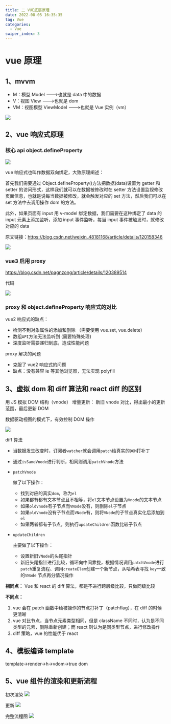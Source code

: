 ```yaml
---
title: 二 VUE底层原理
date: 2022-08-05 16:35:35
tag: Vue
categories:
  - Vue
swiper_index: 3
---
```


# vue 原理

## 1、mvvm

- M：模型 Model --->也就是 data 中的数据
- V：视图 View --->也就是 dom
- VM：视图模型 ViewModel --->也就是 Vue 实例（vm）

![](/img/articles/image-20230521163900590.png)

## 2、vue 响应式原理

### 核心 api object.defineProperty

![](/img/articles/image-20230521164959631.png)

vue 响应式也叫作数据双向绑定，大致原理阐述：

首先我们需要通过 Object.defineProperty()方法把数据(data)设置为 getter 和 setter 的访问形式，这样我们就可以在数据被修改时在 setter 方法设置监视修改页面信息，也就是说每当数据被修改，就会触发对应的 set 方法，然后我们可以在 set 方法中去调用操作 dom 的方法。

此外，如果页面有 input 用 v-model 绑定数据，我们需要在这种绑定了 data 的 input 元素上添加监听，添加 input 事件监听，每当 input 事件被触发时，就修改对应的 data

原文链接：https://blog.csdn.net/weixin_48181168/article/details/120158346

![](/img/articles/image-20230521192401756.png)

### **vue3 启用 proxy**

https://blog.csdn.net/pagnzong/article/details/120389514

代码

![](/img/articles/image-20230522155235201.png)

### proxy 和 object.defineProperty 响应式的对比

vue2 响应式的缺点：

- 检测不到对象属性的添加和删除 （需要使用 vue.set, vue.delete）
- 数组`API`方法无法监听到 (需要特殊处理)
- 深度监听需要递归到底，造成性能问题

proxy 解决的问题

- 克服了 vue2 响应式的问题
- 缺点：没有兼容 ie 等其他浏览器，无法实现 polyfill

## 3、虚拟 dom 和 diff 算法和 react diff 的区别

用 JS 模拟 DOM 结构（vnode）
增量更新： 新旧 vnode 对比，得出最小的更新范围，最后更新 DOM

数据驱动视图的模式下，有效控制 DOM 操作

![](/img/articles/image-20230521193406678.png)

diff 算法

- 当数据发生改变时，订阅者`watcher`就会调用`patch`给真实的`DOM`打补丁

- 通过`isSameVnode`进行判断，相同则调用`patchVnode`方法

- ```
  patchVnode
  ```

  做了以下操作：

  - 找到对应的真实`dom`，称为`el`
  - 如果都有都有文本节点且不相等，将`el`文本节点设置为`Vnode`的文本节点
  - 如果`oldVnode`有子节点而`VNode`没有，则删除`el`子节点
  - 如果`oldVnode`没有子节点而`VNode`有，则将`VNode`的子节点真实化后添加到`el`
  - 如果两者都有子节点，则执行`updateChildren`函数比较子节点

- ```
  updateChildren
  ```

  主要做了以下操作：

  - 设置新旧`VNode`的头尾指针
  - 新旧头尾指针进行比较，循环向中间靠拢，根据情况调用`patchVnode`进行`patch`重复流程、调用`createElem`创建一个新节点，从哈希表寻找 `key`一致的`VNode` 节点再分情况操作

**相同点：**
Vue 和 react 的 diff 算法，都是不进行跨层级比较，只做同级比较

**不同点：**

1. vue 会在 patch 函数中给被操作的节点打补丁（patchflag），在 diff 的时候更清晰
2. vue 对比节点，当节点元素类型相同，但是 className 不同时，认为是不同类型的元素，删除重新创建；而 react 则认为是同类型节点，进行修改操作
3. diff 策略，vue 的性能优于 react

## 4、模板编译 template

template->render->h->vdom->true dom

## 5、vue 组件的渲染和更新流程

初次渲染
![](/img/articles/image-20230521212323764.png)

更新
![](/img/articles/image-20230521212411230.png)

完整流程图
![](/img/articles/image-20230521212545143.png)
